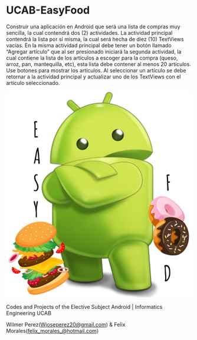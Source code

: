 # UCAB-EasyFood
Construir una aplicación en Android que será una lista de compras muy sencilla, la cual contendrá dos (2) actividades. La actividad principal contendrá la lista por sí misma, la cual será hecha de diez (10) TextViews vacías. En la misma actividad principal debe tener un botón llamado “Agregar artículo” que al ser presionado iniciará la segunda actividad, la cual contiene la lista de los artículos a escoger para la compra (queso, arroz, pan, mantequilla, etc), esta lista debe contener al menos 20 artículos. Use botones para mostrar los artículos. Al seleccionar un artículo se debe retornar a la actividad principal y actualizar uno de los TextViews con el artículo seleccionado.

![alt text](https://github.com/wjoseperez20/UCAB-EasyFood/blob/master/images/WhatsApp%20Image%202018-10-25%20at%2010.19.07%20PM.jpeg)

Codes and Projects of the Elective Subject Android | Informatics Engineering UCAB

Wilmer Perez(Wjoseperez20@gmail.com) & Felix Morales(felix_morales_@hotmail.com)
